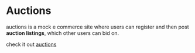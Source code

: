 # Auctions

auctions is a mock e commerce site where users can register and then post **auction listings**, which other users can bid on.

check it out [auctions](http://thompson-auctions.herokuapp.com/)
